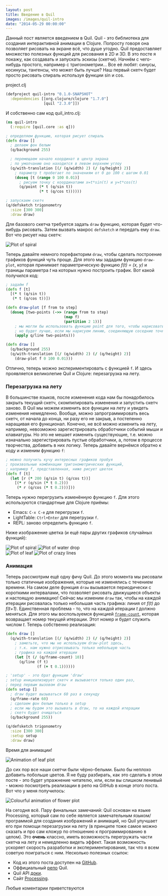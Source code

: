 ```yaml
---
layout: post
title: Введение в Quil
images: /images/quil-intro
date: "2014-05-29 00:00:00"
---
```


Данный пост является введением в Quil. Quil - это библиотека для создания интерактивной анимации в Clojure. Попросту говоря она позволяет рисовать на экране всё, что душе угодно. Quil предоставляет множество полезных функций для рисования в 2D и 3D. В это посте я покажу, как создавать и запускать эскизы (скетчи). Начнём с чего-нибудь простого, например с тригонометрии... Все её любят: синусы, косинусы, тангенсы, что может быть лучше? Наш первый скетч будет просто рисовать спираль используя функции sin и cos.

project.clj

```clojure
(defproject quil-intro "0.1.0-SNAPSHOT"
  :dependencies [[org.clojure/clojure "1.7.0"]
                 [quil "2.3.0"]])
```

И собственно сам код quil_intro.clj:

```clojure
(ns quil-intro
  (:require [quil.core :as q]))

; определяем функцию, которая рисует спираль
(defn draw []
  ; делаем фон белым
  (q/background 255)

  ; перемещаем начало координат в центр экрана
  ; по умолчанию оно находится в левом верхнем углоу
  (q/with-translation [(/ (q/width) 2) (/ (q/height) 2)]
    ; параметр t пробегает по значениям от 0 до 100 с шагом 0.01
    (doseq [t (range 0 100 0.01)]
      ; рисуем точку с координатами x=t*sin(t) и y=t*cos(t)
      (q/point (* t (q/sin t))
               (* t (q/cos t))))))

; запускаем скетч
(q/defsketch trigonometry
  :size [300 300]
  :draw draw)
```

Для базового скетча требуется задать `draw` функцию, которая будет что-нибудь рисовать. Затем вызвать макрос `defsketch` и передать ему `draw`. Вот что рисует наш скетч:

![Plot of spiral]({{page.images}}/spiral.png)

Теперь давайте немного порефакторим `draw`, чтобы сделать построение графиков функций чуть проще. Для этого мы зададим функцию `draw-plot`, которая принимает параметрическую функцию *f(t) = (x, y)* и границы параметра *t* на которых нужно построить график. Вот какой получился код:

```clojure
; задаём f
(defn f [t]
  [(* t (q/sin t))
   (* t (q/cos t))])

(defn draw-plot [f from to step]
  (doseq [two-points (->> (range from to step)
                          (map f)
                          (partition 2 1))]
    ; мы могли бы использовать функцию point для того, чтобы нарисовать точку
    ; но будет лучше, если мы нарисуем линию, соединяющую соседние точки графика
    (apply q/line two-points)))

(defn draw []
  (q/background 255)
  (q/with-translation [(/ (q/width) 2) (/ (q/height) 2)]
    (draw-plot f 0 100 0.01)))
```

Отлично, теперь можно экспериментировать с функцией `f`. И здесь проявляется великолепие Quil и Clojure: перезагрузка на лету.

### Перезагрузка на лету
В большинстве языков, после изменения кода нам бы понадобилось закрыть текущий скетч, скомпилировать изменения и запустить скетч заново. В Quil мы можем изменить все функции на лету и увидеть изменения немедленно. Вообще, можно запрограммировать весь скетч, от начала до конца, ни разу его не закрыв, а постепенно наращивая его функционал. Конечно, не всё можно изменить на лету, например, невозможно зарегистрировать обработчики событий мыши и клавиатуры. Но это не мешает изменить существующие, т.е. можно изначально зарегистрировать пустые обработчики, а, потом в процессе творчества, добавить в них логику. Теперь давайте вернёмся обратно к коду и изменим функцию `f`:

```clojure
; можно получить кучу интересных графиков пробуя
; произвольные комбинации тригонометрических функций,
; например f, представленная, ниже рисует цветок
(defn f [t]
  (let [r (* 200 (q/sin t) (q/cos t))]
    [(* r (q/sin (* t 0.2)))
     (* r (q/cos (* t 0.2)))]))
```

Теперь нужно перегрузить изменённую функцию `f`. Для этого используются стандартные для Clojure приёмы:

* Emacs: `C-x C-e` для перегрузки `f`.
* LightTable: `Ctrl+Enter` для перегрузки `f`.
* REPL: заново определить функцию `f`.

Ниже изображение цветка (и ещё пары других графиков случайных функций):

![Plot of spiral]({{page.images}}/flower.png)
![Plot of water drop]({{page.images}}/water-drop.png)  
![Plot of leaf]({{page.images}}/leaf.png)
![Plot of crazy lines]({{page.images}}/crazy-lines.png)


### Анимация

Теперь рассмотрим ещё одну фичу Quil. До этого момента мы рисовали только статичные изображения, которые не изменялись с течением времени. На самом деле функция `draw` вызывается периодически с короткими интервалами, что позволяет рисовать движущиеся объекты и настоящую анимацию! Сейчас мы изменим `draw` так, чтобы на каждой итерации рисовалась только небольшая часть графика: линия от *f(t)* до *f(t+1)*. Единственная проблема - то, что на каждой итерации *t* должно меняться. Для этого мы воспользуемся функцией [`frame-count`](http://quil.info/api/environment#frame-count), которая возвращает номер текущей итерации. Этот номер и будет служить числом *t*. Теперь cобственно реализация:

```clojure
(defn draw []
  (q/with-translation [(/ (q/width) 2) (/ (q/height) 2)]
    ; заметьте, что мы не используем draw-plot здесь,
    ; т.к. нам нужно отрисовывать только небольшую часть
    ; графика на каждой итерации
    (let [t (/ (q/frame-count) 10)]
      (q/line (f t)
              (f (+ t 0.1))))))

; 'setup' - это брат функции 'draw'
; setup инициализирует скетч и вызывается только один раз,
; перед первым вызовом draw
(defn setup []
  ; draw будет вызываться 60 раз в секунду
  (q/frame-rate 60)
  ; сделаем фон белым только в setup
  ; если мы будем это вызывать в draw, то на каждой итерации
  ; скетч будет очищаться
  (q/background 255))

(q/defsketch trigonometry
  :size [300 300]
  :setup setup
  :draw draw)
```
Время для анимации!

![Animation of leaf plot]({{page.images}}/animation.gif)

До сих пор все наши скетчи были чёрно-белыми. Было бы неплохо добавить побольше цветов. Я не буду разбирать, как это сделать в этом посте - это будет упражнение читателю, или, если вы слишком ленивый - можно посмотреть реализации в репо на GitHub в конце этого поста. Вот что у меня получилось:

![Colourful animation of flower plot]({{page.images}}/animation-color.gif)

На сегодня всё. Пару финальных замечаний: Quil основан на языке Processing, который сам по себе является замечательным языком/программой для создания изображений и анимаций, но Quil улучшает его при помощи перезагрузки на лету (в принципе тоже самое можно сказать и про сам кложур по отношению к программированию в целом). Это **очень** классно, иметь возможность перегружать части скетча на лету и немедленно видеть эффект. Такая возможность ускоряет скорость разработки и экспериментирования, так что я всем советую поиграться с ним. Несколько полезных ссылок:

  * Код из этого поста доступен на [GitHub](https://github.com/nbeloglazov/blog-projects/tree/master/quil-intro).
  * Оффициальный [репо](https://github.com/quil/quil) Quil.
  * Quil API [доки](http://quil.info).
  * Сайт [Processing](http://processing.org).

Любые коментарии приветствуются
